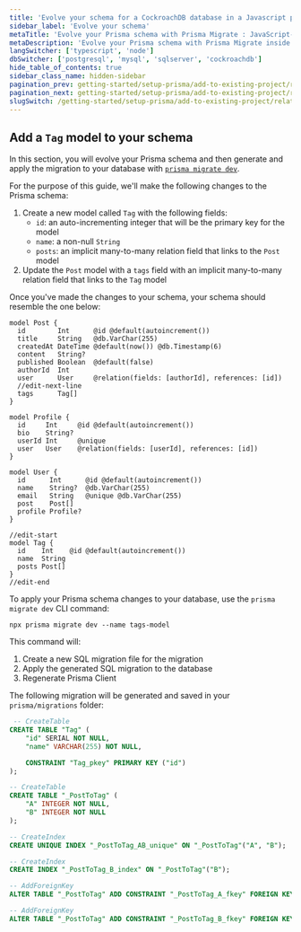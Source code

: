 ```yaml
---
title: 'Evolve your schema for a CockroachDB database in a Javascript project'
sidebar_label: 'Evolve your schema'
metaTitle: 'Evolve your Prisma schema with Prisma Migrate : JavaScript-CockroachDB'
metaDescription: 'Evolve your Prisma schema with Prisma Migrate inside of your JavaScript and CockroachDB project'
langSwitcher: ['typescript', 'node']
dbSwitcher: ['postgresql', 'mysql', 'sqlserver', 'cockroachdb']
hide_table_of_contents: true
sidebar_class_name: hidden-sidebar
pagination_prev: getting-started/setup-prisma/add-to-existing-project/relational-databases/querying-the-database-node-cockroachdb
pagination_next: getting-started/setup-prisma/add-to-existing-project/relational-databases/next-steps
slugSwitch: /getting-started/setup-prisma/add-to-existing-project/relational-databases/evolve-your-schema-
---
```


## Add a `Tag` model to your schema

In this section, you will evolve your Prisma schema and then generate and apply the migration to your database with [`prisma migrate dev`](/orm/reference/prisma-cli-reference#migrate-dev).

For the purpose of this guide, we'll make the following changes to the Prisma schema:

1. Create a new model called `Tag` with the following fields:
   - `id`: an auto-incrementing integer that will be the primary key for the model
   - `name`: a non-null `String`
   - `posts`: an implicit many-to-many relation field that links to the `Post` model
2. Update the `Post` model with a `tags` field with an implicit many-to-many relation field that links to the `Tag` model

Once you've made the changes to your schema, your schema should resemble the one below:

```prisma file=prisma/schema.prisma highlight=9,27-31;edit showLineNumbers
model Post {
  id        Int      @id @default(autoincrement())
  title     String   @db.VarChar(255)
  createdAt DateTime @default(now()) @db.Timestamp(6)
  content   String?
  published Boolean  @default(false)
  authorId  Int
  user      User     @relation(fields: [authorId], references: [id])
  //edit-next-line
  tags      Tag[]
}

model Profile {
  id     Int     @id @default(autoincrement())
  bio    String?
  userId Int     @unique
  user   User    @relation(fields: [userId], references: [id])
}

model User {
  id      Int      @id @default(autoincrement())
  name    String?  @db.VarChar(255)
  email   String   @unique @db.VarChar(255)
  post    Post[]
  profile Profile?
}

//edit-start
model Tag {
  id    Int    @id @default(autoincrement())
  name  String
  posts Post[]
}
//edit-end
```

To apply your Prisma schema changes to your database, use the `prisma migrate dev` CLI command:

```terminal copy
npx prisma migrate dev --name tags-model
```

This command will:

1. Create a new SQL migration file for the migration
1. Apply the generated SQL migration to the database
1. Regenerate Prisma Client

The following migration will be generated and saved in your `prisma/migrations` folder:

```sql file=prisma/migrations/TIMESTAMP_tags_model.sql showLineNumbers
 -- CreateTable
CREATE TABLE "Tag" (
    "id" SERIAL NOT NULL,
    "name" VARCHAR(255) NOT NULL,

    CONSTRAINT "Tag_pkey" PRIMARY KEY ("id")
);

-- CreateTable
CREATE TABLE "_PostToTag" (
    "A" INTEGER NOT NULL,
    "B" INTEGER NOT NULL
);

-- CreateIndex
CREATE UNIQUE INDEX "_PostToTag_AB_unique" ON "_PostToTag"("A", "B");

-- CreateIndex
CREATE INDEX "_PostToTag_B_index" ON "_PostToTag"("B");

-- AddForeignKey
ALTER TABLE "_PostToTag" ADD CONSTRAINT "_PostToTag_A_fkey" FOREIGN KEY ("A") REFERENCES "Post"("id") ON DELETE CASCADE ON UPDATE CASCADE;

-- AddForeignKey
ALTER TABLE "_PostToTag" ADD CONSTRAINT "_PostToTag_B_fkey" FOREIGN KEY ("B") REFERENCES "Tag"("id") ON DELETE CASCADE ON UPDATE CASCADE;
```
